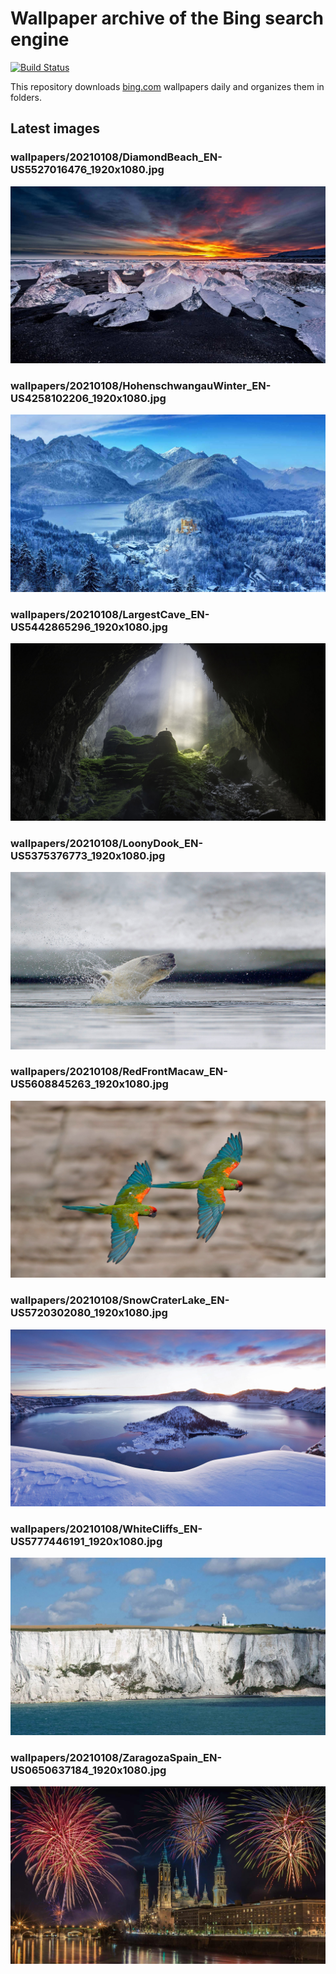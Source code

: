 # Wallpaper archive of the Bing search engine

[![Build Status](https://travis-ci.org/kijart/bing-daily-images-dl.svg?branch=wallpapers)](https://travis-ci.org/kijart/bing-daily-images-dl)

This repository downloads [bing.com](https://www.bing.com) wallpapers daily and organizes them in folders.

## Latest images

<!-- Wallpapers -->

### wallpapers/20210108/DiamondBeach_EN-US5527016476_1920x1080.jpg

![wallpapers/20210108/DiamondBeach_EN-US5527016476_1920x1080.jpg](wallpapers/20210108/DiamondBeach_EN-US5527016476_1920x1080.jpg)

### wallpapers/20210108/HohenschwangauWinter_EN-US4258102206_1920x1080.jpg

![wallpapers/20210108/HohenschwangauWinter_EN-US4258102206_1920x1080.jpg](wallpapers/20210108/HohenschwangauWinter_EN-US4258102206_1920x1080.jpg)

### wallpapers/20210108/LargestCave_EN-US5442865296_1920x1080.jpg

![wallpapers/20210108/LargestCave_EN-US5442865296_1920x1080.jpg](wallpapers/20210108/LargestCave_EN-US5442865296_1920x1080.jpg)

### wallpapers/20210108/LoonyDook_EN-US5375376773_1920x1080.jpg

![wallpapers/20210108/LoonyDook_EN-US5375376773_1920x1080.jpg](wallpapers/20210108/LoonyDook_EN-US5375376773_1920x1080.jpg)

### wallpapers/20210108/RedFrontMacaw_EN-US5608845263_1920x1080.jpg

![wallpapers/20210108/RedFrontMacaw_EN-US5608845263_1920x1080.jpg](wallpapers/20210108/RedFrontMacaw_EN-US5608845263_1920x1080.jpg)

### wallpapers/20210108/SnowCraterLake_EN-US5720302080_1920x1080.jpg

![wallpapers/20210108/SnowCraterLake_EN-US5720302080_1920x1080.jpg](wallpapers/20210108/SnowCraterLake_EN-US5720302080_1920x1080.jpg)

### wallpapers/20210108/WhiteCliffs_EN-US5777446191_1920x1080.jpg

![wallpapers/20210108/WhiteCliffs_EN-US5777446191_1920x1080.jpg](wallpapers/20210108/WhiteCliffs_EN-US5777446191_1920x1080.jpg)

### wallpapers/20210108/ZaragozaSpain_EN-US0650637184_1920x1080.jpg

![wallpapers/20210108/ZaragozaSpain_EN-US0650637184_1920x1080.jpg](wallpapers/20210108/ZaragozaSpain_EN-US0650637184_1920x1080.jpg)

